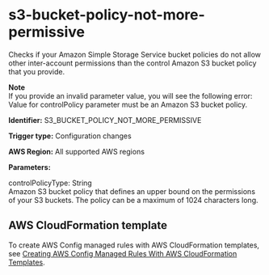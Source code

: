 # s3\-bucket\-policy\-not\-more\-permissive<a name="s3-bucket-policy-not-more-permissive"></a>

Checks if your Amazon Simple Storage Service bucket policies do not allow other inter\-account permissions than the control Amazon S3 bucket policy that you provide\.

**Note**  
If you provide an invalid parameter value, you will see the following error: Value for controlPolicy parameter must be an Amazon S3 bucket policy\. 

**Identifier:** S3\_BUCKET\_POLICY\_NOT\_MORE\_PERMISSIVE

**Trigger type:** Configuration changes

**AWS Region:** All supported AWS regions

**Parameters:**

controlPolicyType: String  
Amazon S3 bucket policy that defines an upper bound on the permissions of your S3 buckets\. The policy can be a maximum of 1024 characters long\.

## AWS CloudFormation template<a name="w26aac11c31c17b7d303c17"></a>

To create AWS Config managed rules with AWS CloudFormation templates, see [Creating AWS Config Managed Rules With AWS CloudFormation Templates](aws-config-managed-rules-cloudformation-templates.md)\.